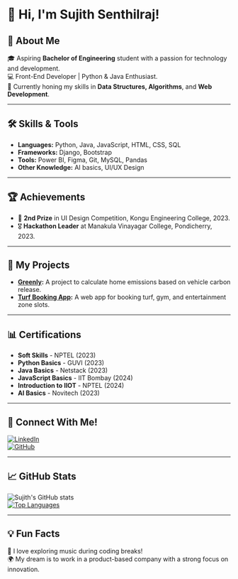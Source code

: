 # 👋 Hi, I'm Sujith Senthilraj!

## 🚀 About Me
🎓 Aspiring **Bachelor of Engineering** student with a passion for technology and development.  
💻 Front-End Developer | Python & Java Enthusiast.  
🌱 Currently honing my skills in **Data Structures, Algorithms**, and **Web Development**.  

---

## 🛠️ Skills & Tools
- **Languages:** Python, Java, JavaScript, HTML, CSS, SQL  
- **Frameworks:** Django, Bootstrap  
- **Tools:** Power BI, Figma, Git, MySQL, Pandas  
- **Other Knowledge:** AI basics, UI/UX Design  

---

## 🏆 Achievements
- 🥈 **2nd Prize** in UI Design Competition, Kongu Engineering College, 2023.  
- 🎖️ **Hackathon Leader** at Manakula Vinayagar College, Pondicherry, 2023.  

---

## 🌟 My Projects
- **[Greenly](#):** A project to calculate home emissions based on vehicle carbon release.  
- **[Turf Booking App](#):** A web app for booking turf, gym, and entertainment zone slots.  

---

## 📊 Certifications
- **Soft Skills** - NPTEL (2023)  
- **Python Basics** - GUVI (2023)  
- **Java Basics** - Netstack (2023)  
- **JavaScript Basics** - IIT Bombay (2024)  
- **Introduction to IIOT** - NPTEL (2024)  
- **AI Basics** - Novitech (2023)  

---

## 🔗 Connect With Me!
[![LinkedIn](https://img.shields.io/badge/LinkedIn-0A66C2?style=for-the-badge&logo=linkedin&logoColor=white)](www.linkedin.com/in/sujith-senthilraj-b14029264)  
[![GitHub](https://img.shields.io/badge/GitHub-171515?style=for-the-badge&logo=github&logoColor=white)](https://github.com/your-username)  

---

## 📈 GitHub Stats
![Sujith's GitHub stats](https://github-readme-stats.vercel.app/api?username=your-username&show_icons=true&theme=radical)  
[![Top Languages](https://github-readme-stats.vercel.app/api/top-langs/?username=your-username&layout=compact&theme=radical)](https://github.com/your-username)

---

## 💡 Fun Facts
🎸 I love exploring music during coding breaks!  
🌍 My dream is to work in a product-based company with a strong focus on innovation.  

